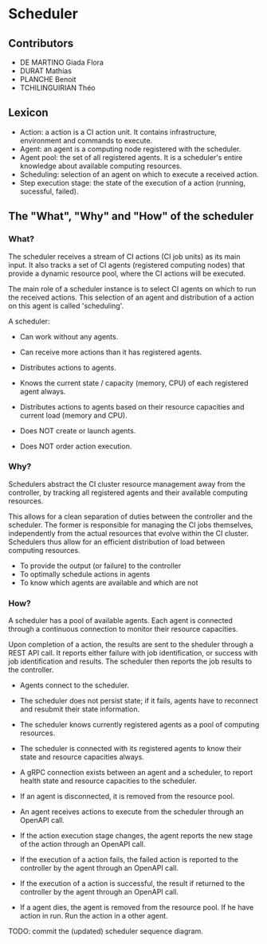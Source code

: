 # Scheduler

## Contributors

- DE MARTINO Giada Flora
- DURAT Mathias
- PLANCHE Benoit
- TCHILINGUIRIAN Théo

## Lexicon

- Action: a action is a CI action unit. It contains infrastructure, environment and commands to execute.
- Agent: an agent is a computing node registered with the scheduler.
- Agent pool: the set of all registered agents. It is a scheduler's entire knowledge about available computing resources.
- Scheduling: selection of an agent on which to execute a received action.
- Step execution stage: the state of the execution of a action (running, sucessful, failed).

## The "What", "Why" and "How" of the scheduler

### What?

The scheduler receives a stream of CI actions (CI job units) as its main input. It also tracks a set of CI agents (registered computing nodes) that provide a dynamic resource pool, where the CI actions will be executed.

The main role of a scheduler instance is to select CI agents on which to run the received actions. This selection of an agent and distribution of a action on this agent is called 'scheduling'.

A scheduler:

- Can work without any agents.
- Can receive more actions than it has registered agents.
- Distributes actions to agents.
- Knows the current state / capacity (memory, CPU) of each registered agent always.
- Distributes actions to agents based on their resource capacities and current load (memory and CPU).

- Does NOT create or launch agents.
- Does NOT order action execution.

### Why?

Schedulers abstract the CI cluster resource management away from the controller, by tracking all registered agents and their available computing resources.

This allows for a clean separation of duties between the controller and the scheduler. The former is responsible for managing the CI jobs themselves, independently from the actual resources that evolve within the CI cluster.  
Schedulers thus allow for an efficient distribution of load between computing resources.

- To provide the output (or failure) to the controller
- To optimally schedule actions in agents
- To know which agents are available and which are not

### How?

A scheduler has a pool of available agents. Each agent is connected through a continuous connection to monitor their resource capacities.

Upon completion of a action, the results are sent to the sheduler through a REST API call. It reports either failure with job identification, or success with job identification and results. The scheduler then reports the job results to the controller.

- Agents connect to the scheduler.
- The scheduler does not persist state; if it fails, agents have to reconnect and resubmit their state information.

- The scheduler knows currently registered agents as a pool of computing resources.
- The scheduler is connected with its registered agents to know their state and resource capacities always.
- A gRPC connection exists between an agent and a scheduler, to report health state and resource capacities to the scheduler.
- If an agent is disconnected, it is removed from the resource pool.

- An agent receives actions to execute from the scheduler through an OpenAPI call.
- If the action execution stage changes, the agent reports the new stage of the action through an OpenAPI call.
- If the execution of a action fails, the failed action is reported to the controller by the agent through an OpenAPI call.
- If the execution of a action is successful, the result if returned to the controller by the agent through an OpenAPI call.
- If a agent dies, the agent is removed from the resource pool. If he have action in run. Run the action in a other agent.

TODO: commit the (updated) scheduler sequence diagram.
